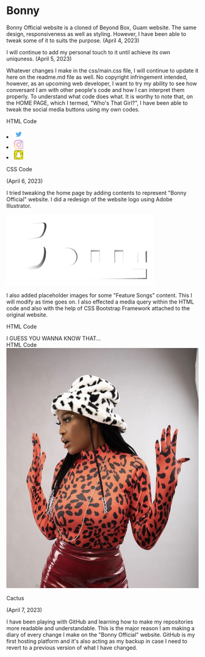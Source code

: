 # Bonny
Bonny Official website is a cloned of Beyond Box, Guam website. The same design, responsiveness as well as styling. However, I have been able to tweak some of it to suits the purpose. (April 4, 2023)

I will continue to add my personal touch to it until achieve its own uniquness. (April 5, 2023)

Whatever changes I make in the css/main.css file, I will continue to update it here on the readme.md file as well. No copyright infringement intended, however, as an upcoming web developer, I want to try my ability to see how conversant I am with other people's code and how I can interpret them properly. To understand what code does what. It is worthy to note that, on the HOME PAGE, which I termed, "Who's That Girl?", I have been able to tweak the social media buttons using my own codes. 

HTML Code
					<li><a href="https://twitter.com/honeybonny111/" target="_blank"><img src="img/twitter.png" width="24" alt="Follow Bonny on Twitter"></a></li>
					<li><a href="https://www.instagram.com/official_bonnyyy/" target="_blank"><img src="img/instagram.png" width="24" alt="Follow Bonny on Instagram"></a></li>
					<li><a href="https://snapchat.com/add/hoodbonny1/" target="_blank"><img src="img/snapchat.png" width="24" alt="Follow Bonny on Snapchat"></a></li>

CSS Code
<style>
					#footer-main img{
						  margin-top: 10px;
						/*  width: 25px; */
						  -webkit-transition: .3s ease-in-out  all;
						  -moz-transition: .3s ease-in-out  all;
						  -o-transition: .3s ease-in-out  all;
						}

						#footer-main img:hover{
						  width: 48px;
						  padding-inline: 5px;
						}
</style>

(April 6, 2023)

I tried tweaking the home page by adding contents to represent "Bonny Official" website. I did a redesign of the website logo using Adobe Illustrator.

<img src="img/Bonny.png">

I also added placeholder images for some "Feature Songs" content. This I will modify as time goes on. I also effected a media query within the HTML code and also with the help of CSS Bootstrap Framework attached to the original website. 

HTML Code
								<div class="col-md-2 col-md-offset-1 product-header padded-bottom">
									I GUESS YOU WANNA KNOW THAT...
								</div>
HTML Code
								<div class="col-lg-5 col-md-6 col-sm-5 col-xs-6">
									<a href="#"><img class="img-responsive" src="img/two hands up.jpg" alt="Bonny Official"></a>	
									<p>Cactus</p>
								</div>

(April 7, 2023)


I have been playing with GitHub and learning how to make my repositories more readable and understandable. This is the major reason I am making a diary of every change I make on the "Bonny Official" website. GitHub is my first hosting platform and it's also acting as my backup in case I need to revert to a previous version of what I have changed.